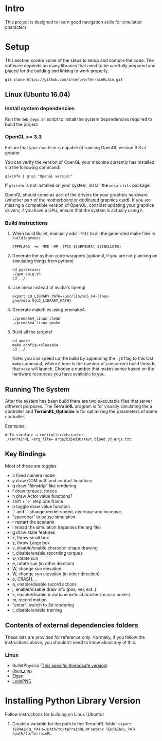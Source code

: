 # Intro

This project is designed to learn good navigation skills for simulated characters

# Setup

This section covers some of the steps to setup and compile the code. The software depends on many libraries that need to be carefully prepared and placed for the building and linking to work properly.

```
git clone https://github.com/innerlee/TerrainRLSim.git
```

## Linux (Ubuntu 16.04)

### Install system dependencies

Run the `deb_deps.sh` script to install the system dependencies required to build the project.

### OpenGL >= 3.3

Ensure that your machine is capable of running OpenGL version 3.3 or greater.

You can verify the version of OpenGL your machine currently has installed via the following command:

```
glxinfo | grep "OpenGL version"
```

If `glxinfo` is not installed on your system, install the `mesa-utils` package.

OpenGL should come as part of the drivers for your graphics hardware (whether part of the motherboard or dedicated graphics card). If you are missing a compatible version of OpenGL, consider updating your graphics drivers; if you have a GPU, ensure that the system is actually using it.

### Build Instructions

1. When build Bullet, manually add `-fPIC` to all the generated make files in `build3/gmake/`
    ```
    CPPFLAGS  += -MMD -MP -fPIC $(DEFINES) $(INCLUDES)
    ```
1. Generate the python code wrappers (optional, if you are not planning on simulating things from python)
    ```
    cd pyterrain/
    ./gen_swig.sh
    cd ../
    ```
1. Use mesa instead of nvidia's opengl
    ```
    export LD_LIBRARY_PATH=/usr/lib/x86_64-linux-gnu/mesa:${LD_LIBRARY_PATH}
    ```
1. Generate makefiles using premake4.
    ```
    ./premake4_linux clean
    ./premake4_linux gmake
    ```
1. Build all the targets!
    ```
    cd gmake
    make config=release64
    cd ../
    ```
    Note: you can speed up the build by appending the `-j8` flag to this last `make` command, where `8` here is the number of concurrent build threads that `make` will launch. Choose a number that makes sense based on the hardware resources you have available to you.


## Running The System

After the system has been build there are two executable files that server different purposes. The **TerrainRL** program is for visually simulating the a controller and **TerrainRL_Optimize** is for optimizing the parameters of some controller.

Examples:

    # To simulate a controller/character
    ./TerrainRL -arg_file= args/biped3D/test_biped_3d_args.txt

## Key Bindings

Most of these are toggles

-   c fixed camera mode
-   y draw COM path and contact locations
-   q draw "filmstrip" like rendering
-   f draw torques, forces
-   h draw Actor value functions?
-   shift + '>' step one frame
-   p toggle draw value function
-   ',' and '.' change render speed, decrease and increase.
-   "spacebar" to pause simulation
-   r restart the scenario
-   l reload the simulation (reparses the arg file)
-   g draw state features
-   x, throw small box
-   z, throw Large box
-   v, disable/enable character shape drawing
-   t, disable/enable recording torques
-   w, rotate sun
-   e, rotate sun (in other diection)
-   W, change sun elevation
-   W, change sun elevation (in other direction)
-   o, CRASH....
-   a, enable/disable record actions
-   j, enable/disable draw info (pos, vel, ect..)
-   k, enable/disable draw kinematic character (mocap poses)
-   m, record motion
-   "enter", switch to 3d rendering
-   t, disable/enable training

## Contents of external dependencies folders

These lists are provided for reference only. Normally, if you follow the instructions above, you shouldn't need to know about any of this.

### Linux

-   BulletPhysics ([This specific threadsafe version](https://github.com/lunkhound/bullet3))
-   [Json_cpp](https://github.com/open-source-parsers/jsoncpp)
-   [Eigen](http://eigen.tuxfamily.org/index.php?title=Main_Page)
-   [LodePNG](https://github.com/lvandeve/lodepng)

# Installing Python Library Version

Follow instructions for building on Linux (Ubuntu)

1.  Create a variable for the path to the TerrainRL folder
    `export TERRAINRL_PATH=/path/to/terrainRL`
    or
    `setenv TERRAINRL_PATH /path/to/terrainRL`
